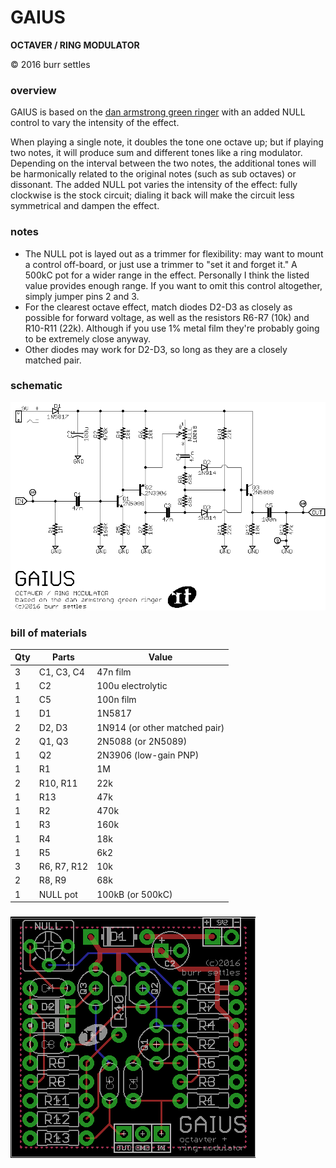 GAIUS
=====

**OCTAVER / RING MODULATOR**

© 2016 burr settles


### overview

GAIUS is based on the [dan armstrong green ringer](http://www.effectsdatabase.com/model/danarmstrong/greenringer) with an added NULL control to vary the intensity of the effect.

When playing a single note, it doubles the tone one octave up; but if playing two notes, it will produce sum and different tones like a ring modulator. Depending on the interval between the two notes, the additional tones will be harmonically related to the original notes (such as sub octaves) or dissonant. The added NULL pot varies the intensity of the effect: fully clockwise is the stock circuit; dialing it back will make the circuit less symmetrical and dampen the effect.


### notes

* The NULL pot is layed out as a trimmer for flexibility: may want to mount a control off-board, or just use a trimmer to "set it and forget it." A 500kC pot for a wider range in the effect. Personally I think the listed value provides enough range. If you want to omit this control altogether, simply jumper pins 2 and 3.
* For the clearest octave effect, match diodes D2-D3 as closely as possible for forward voltage, as well as the resistors R6-R7 (10k) and R10-R11 (22k). Although if you use 1% metal film they're probably going to be extremely close anyway.
* Other diodes may work for D2-D3, so long as they are a closely matched pair.


### schematic

![schematic](schematic.png "GAIUS")


### bill of materials

Qty | Parts | Value
--- | ----- | -----
3 | C1, C3, C4 | 47n film
1 | C2 | 100u electrolytic
1 | C5 | 100n film
1 | D1 | 1N5817
2 | D2, D3 | 1N914 (or other matched pair)
2 | Q1, Q3 | 2N5088 (or 2N5089)
1 | Q2 | 2N3906 (low-gain PNP)
1 | R1 | 1M
2 | R10, R11 | 22k
1 | R13 | 47k
1 | R2 | 470k
1 | R3 | 160k
1 | R4 | 18k
1 | R5 | 6k2
3 | R6, R7, R12 | 10k
2 | R8, R9 | 68k
1 | NULL pot | 100kB (or 500kC)


###

![layout](layout.png "GAIUS")
